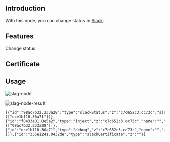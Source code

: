 ## Introduction
<p>With this node, you can change status in <a href="https://app.slack.com/">Slack</a>.</p>

## Features
Change status

## Certificate


## Usage

![slag-node](https://cdn.jsdelivr.net/gh/taminhhienmor/node-red-contrib-slack-status/source/image/node_slack.png)

![slag-node-result](https://cdn.jsdelivr.net/gh/taminhhienmor/node-red-contrib-slack-status/source/image/node_slack_status.png)

``` node
[{"id":"98ac7b32.233a28","type":"slackStatus","z":"c7c652c3.cc73c","slackCertificate":"355e1241.0432de","statusContent":"hello","statusType":"str","icon":"😀","x":530,"y":800,"wires":[["ece1b118.30a71"]]},{"id":"f8433e01.0e5a2","type":"inject","z":"c7c652c3.cc73c","name":"","topic":"","payload":"","payloadType":"date","repeat":"","crontab":"","once":false,"onceDelay":0.1,"x":300,"y":800,"wires":[["98ac7b32.233a28"]]},{"id":"ece1b118.30a71","type":"debug","z":"c7c652c3.cc73c","name":"","active":true,"tosidebar":true,"console":false,"tostatus":false,"complete":"false","x":770,"y":800,"wires":[]},{"id":"355e1241.0432de","type":"slackCertificate","z":""}]
```